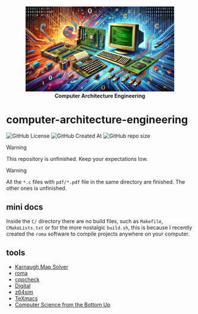 <p align="center">
    <img src=".github/imgs/computer-architecture-engineering-logo.png" width="400">
    <br>
    <strong>Computer Architecture Engineering</strong>
</p>

# computer-architecture-engineering

![GitHub License](https://img.shields.io/github/license/AntonioBerna/computer-architecture-engineering)
![GitHub Created At](https://img.shields.io/github/created-at/antonioberna/computer-architecture-engineering)
![GitHub repo size](https://img.shields.io/github/repo-size/antonioberna/computer-architecture-engineering)

> [!WARNING]
> This repository is unfinished. Keep your expectations low.

> [!WARNING]
> All the `*.c` files with `pdf/*.pdf` file in the same directory are finished. The other ones is unfinished.

## mini docs

Inside the `C/` directory there are no build files, such as `Makefile`, `CMakeLists.txt` or for the more nostalgic `build.sh`, this is because I recently created the `roma` software to compile projects anywhere on your computer.

## tools

- [Karnaugh Map Solver](https://www.charlie-coleman.com/experiments/kmap/)
- [roma](https://github.com/AntonioBerna/roma)
- [cppcheck](https://cppcheck.sourceforge.io/)
- [Digital](https://github.com/hneemann/Digital)
- [z64sim](https://github.com/alessandropellegrini/z64sim)
- [TeXmacs](https://www.texmacs.org/tmweb/home/welcome.en.html)
- [Computer Science from the Bottom Up](https://www.bottomupcs.com/index.html)
